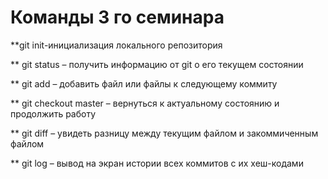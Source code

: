 # Команды 3 го семинара

**git init-инициализация локального репозитория 

** git status – получить информацию от git о его текущем состоянии

** git add – добавить файл или файлы к следующему коммиту

** git checkout master – вернуться к актуальному состоянию и продолжить работу

** git diff – увидеть разницу между текущим файлом и закоммиченным файлом

** git log – вывод на экран истории всех коммитов с их хеш-кодами
